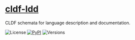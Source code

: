 # [cldf-ldd](https://github.com/fmatter/cldf-ldd)

CLDF schemata for language description and documentation.

![License](https://img.shields.io/github/license/fmatter/cldf-ldd)
[![PyPI](https://img.shields.io/pypi/v/cldf-ldd.svg)](https://pypi.org/project/cldf-ldd)
![Versions](https://img.shields.io/pypi/pyversions/cldf-ldd)